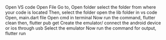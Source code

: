 Open VS code
Open File
Go to, Open folder
select the folder from where your code is located
Then, select the folder
open the lib folder in vs code
Open, main.dart file
Open cmd in terminal
Now run the command, flutter clean
then, flutter pub get
Create the emulator/ connect the android device or ios through usb
Select the emulator
Now run the command for output, flutter run